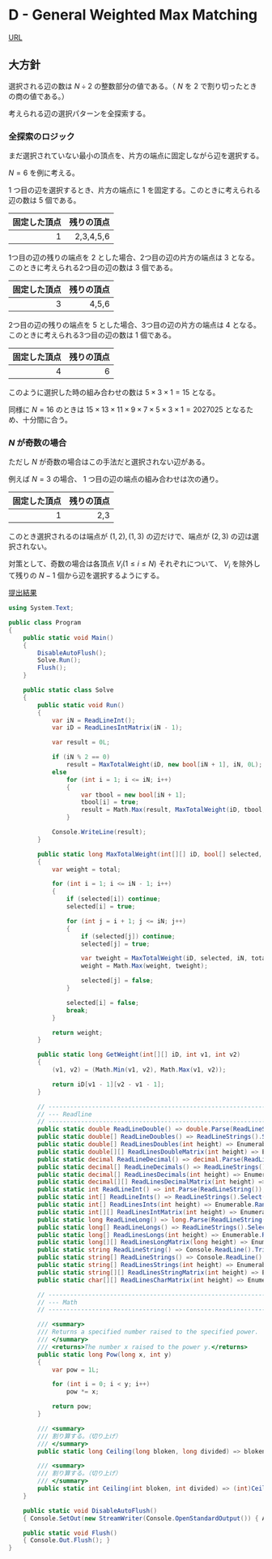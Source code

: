 # D - General Weighted Max Matching

[URL](https://atcoder.jp/contests/abc318/tasks/abc318_d)

## 大方針

選択される辺の数は $N \div 2$ の整数部分の値である。（ $N$ を $2$ で割り切ったときの商の値である。）

考えられる辺の選択パターンを全探索する。

### 全探索のロジック

まだ選択されていない最小の頂点を、片方の端点に固定しながら辺を選択する。

$N=6$ を例に考える。

$1$ つ目の辺を選択するとき、片方の端点に $1$ を固定する。このときに考えられる辺の数は $5$ 個である。

|固定した頂点|残りの頂点|
|-:|-:|
|1|2,3,4,5,6|

1つ目の辺の残りの端点を $2$ とした場合、2つ目の辺の片方の端点は $3$ となる。このときに考えられる2つ目の辺の数は $3$ 個である。

|固定した頂点|残りの頂点|
|-:|-:|
|3|4,5,6|

2つ目の辺の残りの端点を $5$ とした場合、3つ目の辺の片方の端点は $4$ となる。このときに考えられる3つ目の辺の数は $1$ 個である。

|固定した頂点|残りの頂点|
|-:|-:|
|4|6|

このように選択した時の組み合わせの数は $5 \times 3 \times 1 = 15$ となる。

同様に $N=16$ のときは $15 \times 13 \times 11 \times 9 \times 7 \times 5 \times 3 \times 1 = 2027025$ となるため、十分間に合う。

### $N$ が奇数の場合

ただし $N$ が奇数の場合はこの手法だと選択されない辺がある。

例えば $N = 3$ の場合、 $1$ つ目の辺の端点の組み合わせは次の通り。

|固定した頂点|残りの頂点|
|-:|-:|
|1|2,3|

このとき選択されるのは端点が $(1,2),(1,3)$ の辺だけで、端点が $(2,3)$ の辺は選択されない。

対策として、奇数の場合は各頂点 $V_i (1 \le i \le N)$ それぞれについて、 $V_i$ を除外して残りの $N-1$ 個から辺を選択するようにする。

[提出結果](https://atcoder.jp/contests/abc318/submissions/52422818)

```csharp title="C#"
using System.Text;

public class Program
{
    public static void Main()
    {
        DisableAutoFlush();
        Solve.Run();
        Flush();
    }

    public static class Solve
    {
        public static void Run()
        {
            var iN = ReadLineInt();
            var iD = ReadLinesIntMatrix(iN - 1);

            var result = 0L;

            if (iN % 2 == 0)
                result = MaxTotalWeight(iD, new bool[iN + 1], iN, 0L);
            else
                for (int i = 1; i <= iN; i++)
                {
                    var tbool = new bool[iN + 1];
                    tbool[i] = true;
                    result = Math.Max(result, MaxTotalWeight(iD, tbool, iN, 0L));
                }

            Console.WriteLine(result);
        }

        public static long MaxTotalWeight(int[][] iD, bool[] selected, int iN, long total)
        {
            var weight = total;

            for (int i = 1; i <= iN - 1; i++)
            {
                if (selected[i]) continue;
                selected[i] = true;

                for (int j = i + 1; j <= iN; j++)
                {
                    if (selected[j]) continue;
                    selected[j] = true;

                    var tweight = MaxTotalWeight(iD, selected, iN, total + GetWeight(iD, i, j));
                    weight = Math.Max(weight, tweight);

                    selected[j] = false;
                }

                selected[i] = false;
                break;
            }

            return weight;
        }

        public static long GetWeight(int[][] iD, int v1, int v2)
        {
            (v1, v2) = (Math.Min(v1, v2), Math.Max(v1, v2));

            return iD[v1 - 1][v2 - v1 - 1];
        }

        // ----------------------------------------------------------------------------------------------------
        // --- Readline
        // ----------------------------------------------------------------------------------------------------
        public static double ReadLineDouble() => double.Parse(ReadLineString());
        public static double[] ReadLineDoubles() => ReadLineStrings().Select(double.Parse).ToArray();
        public static double[] ReadLinesDoubles(int height) => Enumerable.Range(0, height).Select(_ => ReadLineDouble()).ToArray();
        public static double[][] ReadLinesDoubleMatrix(int height) => Enumerable.Range(0, height).Select(_ => ReadLineDoubles()).ToArray();
        public static decimal ReadLineDecimal() => decimal.Parse(ReadLineString());
        public static decimal[] ReadLineDecimals() => ReadLineStrings().Select(decimal.Parse).ToArray();
        public static decimal[] ReadLinesDecimals(int height) => Enumerable.Range(0, height).Select(_ => ReadLineDecimal()).ToArray();
        public static decimal[][] ReadLinesDecimalMatrix(int height) => Enumerable.Range(0, height).Select(_ => ReadLineDecimals()).ToArray();
        public static int ReadLineInt() => int.Parse(ReadLineString());
        public static int[] ReadLineInts() => ReadLineStrings().Select(int.Parse).ToArray();
        public static int[] ReadLinesInts(int height) => Enumerable.Range(0, height).Select(_ => ReadLineInt()).ToArray();
        public static int[][] ReadLinesIntMatrix(int height) => Enumerable.Range(0, height).Select(_ => ReadLineInts()).ToArray();
        public static long ReadLineLong() => long.Parse(ReadLineString());
        public static long[] ReadLineLongs() => ReadLineStrings().Select(long.Parse).ToArray();
        public static long[] ReadLinesLongs(int height) => Enumerable.Range(0, height).Select(_ => ReadLineLong()).ToArray();
        public static long[][] ReadLinesLongMatrix(long height) => Enumerable.Range(0, (int)height).Select(_ => ReadLineLongs()).ToArray();
        public static string ReadLineString() => Console.ReadLine().TrimStart().TrimEnd();
        public static string[] ReadLineStrings() => Console.ReadLine().TrimStart().TrimEnd().Split();
        public static string[] ReadLinesStrings(int height) => Enumerable.Range(0, height).Select(_ => ReadLineString()).ToArray();
        public static string[][] ReadLinesStringMatrix(int height) => Enumerable.Range(0, height).Select(_ => ReadLineStrings()).ToArray();
        public static char[][] ReadLinesCharMatrix(int height) => Enumerable.Range(0, height).Select(_ => ReadLineString().ToCharArray()).ToArray();

        // ----------------------------------------------------------------------------------------------------
        // --- Math
        // ----------------------------------------------------------------------------------------------------

        /// <summary>
        /// Returns a specified number raised to the specified power.
        /// </summary>
        /// <returns>The number x raised to the power y.</returns>
        public static long Pow(long x, int y)
        {
            var pow = 1L;

            for (int i = 0; i < y; i++)
                pow *= x;

            return pow;
        }

        /// <summary>
        /// 割り算する。（切り上げ）
        /// </summary>
        public static long Ceiling(long bloken, long divided) => bloken % divided == 0L ? bloken / divided : bloken / divided + 1L;

        /// <summary>
        /// 割り算する。（切り上げ）
        /// </summary>
        public static int Ceiling(int bloken, int divided) => (int)Ceiling((long)bloken, divided);
    }

    public static void DisableAutoFlush()
    { Console.SetOut(new StreamWriter(Console.OpenStandardOutput()) { AutoFlush = false }); }

    public static void Flush()
    { Console.Out.Flush(); }
}
```
